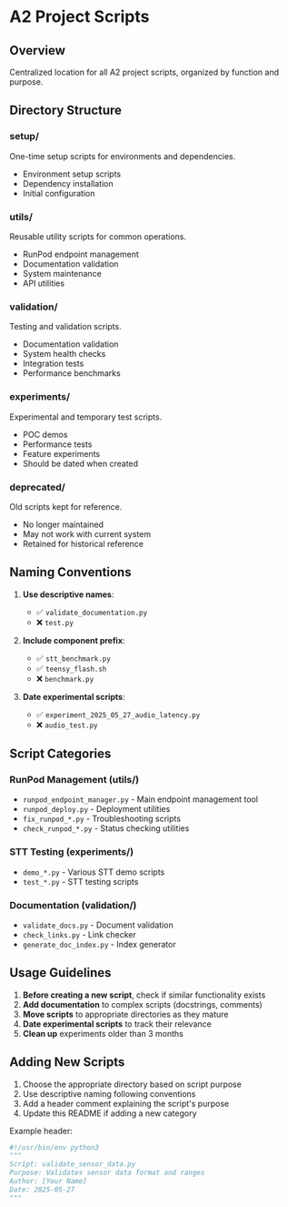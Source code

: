 # A2 Project Scripts

## Overview
Centralized location for all A2 project scripts, organized by function and purpose.

## Directory Structure

### setup/
One-time setup scripts for environments and dependencies.
- Environment setup scripts
- Dependency installation
- Initial configuration

### utils/
Reusable utility scripts for common operations.
- RunPod endpoint management
- Documentation validation
- System maintenance
- API utilities

### validation/
Testing and validation scripts.
- Documentation validation
- System health checks
- Integration tests
- Performance benchmarks

### experiments/
Experimental and temporary test scripts.
- POC demos
- Performance tests
- Feature experiments
- Should be dated when created

### deprecated/
Old scripts kept for reference.
- No longer maintained
- May not work with current system
- Retained for historical reference

## Naming Conventions

1. **Use descriptive names**:
   - ✅ `validate_documentation.py`
   - ❌ `test.py`

2. **Include component prefix**:
   - ✅ `stt_benchmark.py`
   - ✅ `teensy_flash.sh`
   - ❌ `benchmark.py`

3. **Date experimental scripts**:
   - ✅ `experiment_2025_05_27_audio_latency.py`
   - ❌ `audio_test.py`

## Script Categories

### RunPod Management (utils/)
- `runpod_endpoint_manager.py` - Main endpoint management tool
- `runpod_deploy.py` - Deployment utilities
- `fix_runpod_*.py` - Troubleshooting scripts
- `check_runpod_*.py` - Status checking utilities

### STT Testing (experiments/)
- `demo_*.py` - Various STT demo scripts
- `test_*.py` - STT testing scripts

### Documentation (validation/)
- `validate_docs.py` - Document validation
- `check_links.py` - Link checker
- `generate_doc_index.py` - Index generator

## Usage Guidelines

1. **Before creating a new script**, check if similar functionality exists
2. **Add documentation** to complex scripts (docstrings, comments)
3. **Move scripts** to appropriate directories as they mature
4. **Date experimental scripts** to track their relevance
5. **Clean up** experiments older than 3 months

## Adding New Scripts

1. Choose the appropriate directory based on script purpose
2. Use descriptive naming following conventions
3. Add a header comment explaining the script's purpose
4. Update this README if adding a new category

Example header:
```python
#!/usr/bin/env python3
"""
Script: validate_sensor_data.py
Purpose: Validates sensor data format and ranges
Author: [Your Name]
Date: 2025-05-27
"""
```
